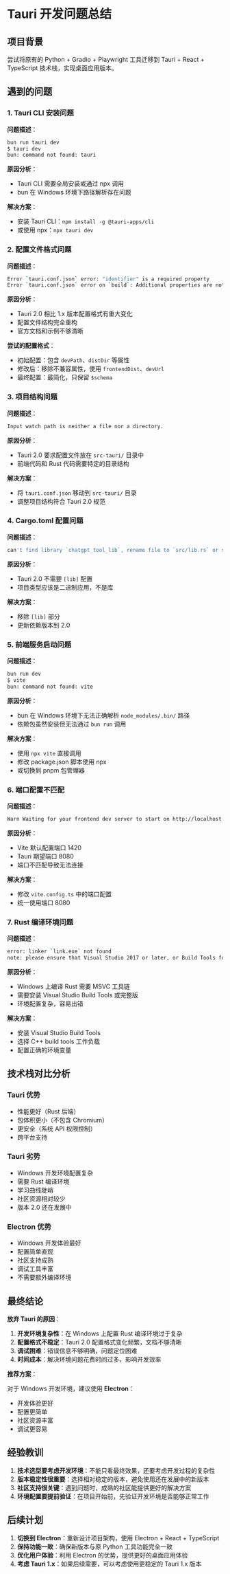 # Tauri 开发问题总结

## 项目背景

尝试将原有的 Python + Gradio + Playwright 工具迁移到 Tauri + React + TypeScript 技术栈，实现桌面应用版本。

## 遇到的问题

### 1. Tauri CLI 安装问题

**问题描述**：
```bash
bun run tauri dev
$ tauri dev
bun: command not found: tauri
```

**原因分析**：
- Tauri CLI 需要全局安装或通过 npx 调用
- bun 在 Windows 环境下路径解析存在问题

**解决方案**：
- 安装 Tauri CLI：`npm install -g @tauri-apps/cli`
- 或使用 npx：`npx tauri dev`

### 2. 配置文件格式问题

**问题描述**：
```bash
Error `tauri.conf.json` error: "identifier" is a required property
Error `tauri.conf.json` error on `build`: Additional properties are not allowed
```

**原因分析**：
- Tauri 2.0 相比 1.x 版本配置格式有重大变化
- 配置文件结构完全重构
- 官方文档和示例不够清晰

**尝试的配置格式**：
- 初始配置：包含 `devPath`、`distDir` 等属性
- 修改后：移除不兼容属性，使用 `frontendDist`、`devUrl`
- 最终配置：最简化，只保留 `$schema`

### 3. 项目结构问题

**问题描述**：
```bash
Input watch path is neither a file nor a directory.
```

**原因分析**：
- Tauri 2.0 要求配置文件放在 `src-tauri/` 目录中
- 前端代码和 Rust 代码需要特定的目录结构

**解决方案**：
- 将 `tauri.conf.json` 移动到 `src-tauri/` 目录
- 调整项目结构符合 Tauri 2.0 规范

### 4. Cargo.toml 配置问题

**问题描述**：
```bash
can't find library `chatgpt_tool_lib`, rename file to `src/lib.rs` or specify lib.path
```

**原因分析**：
- Tauri 2.0 不需要 `[lib]` 配置
- 项目类型应该是二进制应用，不是库

**解决方案**：
- 移除 `[lib]` 部分
- 更新依赖版本到 2.0

### 5. 前端服务启动问题

**问题描述**：
```bash
bun run dev
$ vite
bun: command not found: vite
```

**原因分析**：
- bun 在 Windows 环境下无法正确解析 `node_modules/.bin/` 路径
- 依赖包虽然安装但无法通过 `bun run` 调用

**解决方案**：
- 使用 `npx vite` 直接调用
- 修改 package.json 脚本使用 npx
- 或切换到 pnpm 包管理器

### 6. 端口配置不匹配

**问题描述**：
```bash
Warn Waiting for your frontend dev server to start on http://localhost:8080/...
```

**原因分析**：
- Vite 默认配置端口 1420
- Tauri 期望端口 8080
- 端口不匹配导致无法连接

**解决方案**：
- 修改 `vite.config.ts` 中的端口配置
- 统一使用端口 8080

### 7. Rust 编译环境问题

**问题描述**：
```bash
error: linker `link.exe` not found
note: please ensure that Visual Studio 2017 or later, or Build Tools for Visual Studio were installed with the Visual C++ option.
```

**原因分析**：
- Windows 上编译 Rust 需要 MSVC 工具链
- 需要安装 Visual Studio Build Tools 或完整版
- 环境配置复杂，容易出错

**解决方案**：
- 安装 Visual Studio Build Tools
- 选择 C++ build tools 工作负载
- 配置正确的环境变量

## 技术栈对比分析

### Tauri 优势
- 性能更好（Rust 后端）
- 包体积更小（不包含 Chromium）
- 更安全（系统 API 权限控制）
- 跨平台支持

### Tauri 劣势
- Windows 开发环境配置复杂
- 需要 Rust 编译环境
- 学习曲线陡峭
- 社区资源相对较少
- 版本 2.0 还在发展中

### Electron 优势
- Windows 开发体验最好
- 配置简单直观
- 社区支持成熟
- 调试工具丰富
- 不需要额外编译环境

## 最终结论

**放弃 Tauri 的原因**：

1. **开发环境复杂性**：在 Windows 上配置 Rust 编译环境过于复杂
2. **配置格式不稳定**：Tauri 2.0 配置格式变化频繁，文档不够清晰
3. **调试困难**：错误信息不够明确，问题定位困难
4. **时间成本**：解决环境问题花费时间过多，影响开发效率

**推荐方案**：

对于 Windows 开发环境，建议使用 **Electron**：
- 开发体验更好
- 配置更简单
- 社区资源丰富
- 调试更容易

## 经验教训

1. **技术选型要考虑开发环境**：不能只看最终效果，还要考虑开发过程的复杂性
2. **版本稳定性很重要**：选择相对稳定的版本，避免使用还在发展中的新版本
3. **社区支持很关键**：遇到问题时，成熟的社区能提供更好的解决方案
4. **环境配置要提前验证**：在项目开始前，先验证开发环境是否能够正常工作

## 后续计划

1. **切换到 Electron**：重新设计项目架构，使用 Electron + React + TypeScript
2. **保持功能一致**：确保新版本与原 Python 工具功能完全一致
3. **优化用户体验**：利用 Electron 的优势，提供更好的桌面应用体验
4. **考虑 Tauri 1.x**：如果后续需要，可以考虑使用更稳定的 Tauri 1.x 版本
